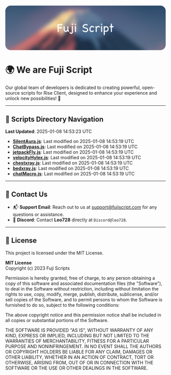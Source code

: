 ![Banner](.github/b.webp)

# 🌍 **We are Fuji Script**

Our global team of developers is dedicated to creating powerful, open-source scripts for Rise Client, designed to enhance your experience and unlock new possibilities! 🌟

---
<!-- SCRIPTS_NAVIGATION_START -->
## 📂 **Scripts Directory Navigation**

**Last Updated**: 2025-01-08 14:53:23 UTC

- **[SilentAura.js](scripts/SilentAura.js)**: Last modified on 2025-01-08 14:53:19 UTC
- **[ChatBypass.js](scripts/ChatBypass.js)**: Last modified on 2025-01-08 14:53:19 UTC
- **[jetpackFly.js](scripts/jetpackFly.js)**: Last modified on 2025-01-08 14:53:19 UTC
- **[velocityHylex.js](scripts/velocityHylex.js)**: Last modified on 2025-01-08 14:53:19 UTC
- **[chestxray.js](scripts/chestxray.js)**: Last modified on 2025-01-08 14:53:19 UTC
- **[bedxray.js](scripts/bedxray.js)**: Last modified on 2025-01-08 14:53:19 UTC
- **[chatMacro.js](scripts/chatMacro.js)**: Last modified on 2025-01-08 14:53:19 UTC

<!-- SCRIPTS_NAVIGATION_END -->

---

## 💬 **Contact Us**  
- 📬 **Support Email**: Reach out to us at [support@fujiscript.com](mailto:support@fujiscript.com) for any questions or assistance.  
- 💬 **Discord**: Contact **Leo728** directly at `Discord@leo728`.

---

## 📜 **License**

This project is licensed under the MIT License.  

**MIT License**  
Copyright (c) 2023 Fuji Scripts  

Permission is hereby granted, free of charge, to any person obtaining a copy of this software and associated documentation files (the "Software"), to deal in the Software without restriction, including without limitation the rights to use, copy, modify, merge, publish, distribute, sublicense, and/or sell copies of the Software, and to permit persons to whom the Software is furnished to do so, subject to the following conditions:  

The above copyright notice and this permission notice shall be included in all copies or substantial portions of the Software.  

THE SOFTWARE IS PROVIDED "AS IS", WITHOUT WARRANTY OF ANY KIND, EXPRESS OR IMPLIED, INCLUDING BUT NOT LIMITED TO THE WARRANTIES OF MERCHANTABILITY, FITNESS FOR A PARTICULAR PURPOSE AND NONINFRINGEMENT. IN NO EVENT SHALL THE AUTHORS OR COPYRIGHT HOLDERS BE LIABLE FOR ANY CLAIM, DAMAGES OR OTHER LIABILITY, WHETHER IN AN ACTION OF CONTRACT, TORT OR OTHERWISE, ARISING FROM, OUT OF OR IN CONNECTION WITH THE SOFTWARE OR THE USE OR OTHER DEALINGS IN THE SOFTWARE.  
